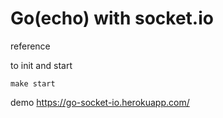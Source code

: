# Go(echo) with socket.io

reference

to init and start
```terminal
make start
```

demo
https://go-socket-io.herokuapp.com/